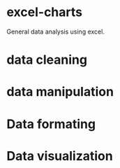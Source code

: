 # excel-charts
General data analysis using excel.
# data cleaning
# data manipulation
# Data formating
# Data visualization

